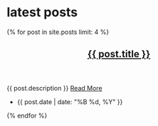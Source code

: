 # latest posts

{% for post in site.posts limit: 4  %}
     <article>
    	<header>
			<h2><a href="{{ post.url }}">{{ post.title }}</a></h2>
		</header>
    	<section class="entry">{{ post.description }} <a href="{{ post.url }}">Read More</a>
		</section>
   		<div class="post-meta">
			<ul>
				<li>{{ post.date | date: "%B %d, %Y" }}</li>
				<!-- <li>Filed under: {% for category in post.categories %}<a href="{{ post.categories }}">{{ category | capitalize }}</a>  {% endfor %}</li>-->
			</ul>
		</div>
    </article>
{% endfor %}